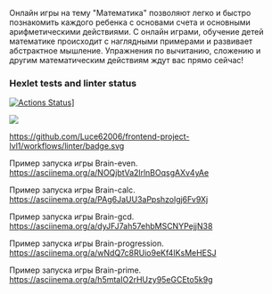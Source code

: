 Онлайн игры на тему "Математика" позволяют легко и быстро познакомить каждого ребенка с основами счета и основными арифметическими действиями. С онлайн играми, обучение детей математике происходит с наглядными примерами и развивает абстрактное мышление. Упражнения по вычитанию, сложению и другим математическим действиям ждут вас прямо сейчас!


### Hexlet tests and linter status

[![Actions Status](https://github.com/Luce62006/frontend-project-lvl1/workflows/hexlet-check/badge.svg)](https://github.com/Luce62006/frontend-project-lvl1/actions)]

<a href="https://codeclimate.com/github/Luce62006/frontend-project-lvl1/maintainability"><img src="https://api.codeclimate.com/v1/badges/fec0e1c21b59fa4a9e1c/maintainability" /></a>

https://github.com/Luce62006/frontend-project-lvl1/workflows/linter/badge.svg
  
  



Пример запуска игры Brain-even.  https://asciinema.org/a/NOQjbtVa2lrlnBOqsgAXv4yAe

Пример запуска игры Brain-calc.  https://asciinema.org/a/PAg6JaUU3aPpshzolgj6Fv9Xj

Пример запуска игры Brain-gcd.  https://asciinema.org/a/dyJFJ7ah57ehbMSCNYPejjN38

Пример запуска игры Brain-progression.  https://asciinema.org/a/wNdQ7c8RUio9eKf4IKsMeHESJ

Пример запуска игры Brain-prime.  https://asciinema.org/a/h5mtaIO2rHUzy95eGCEto5k9g
